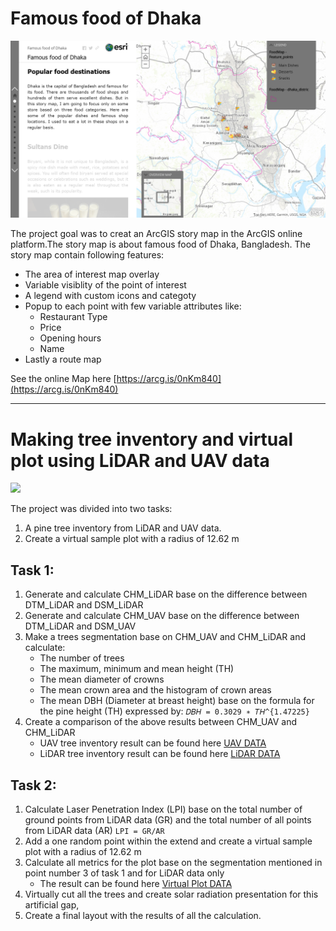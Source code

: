 # Famous food of Dhaka
![](images/popular_food_BD.png)

The project goal was to creat an ArcGIS story map in the ArcGIS online platform.The story map is about famous food of Dhaka, Bangladesh.
The story map contain following features:
- The area of interest map overlay
- Variable visiblity of the point of interest
- A legend with custom icons and categoty
- Popup to each point with few variable attributes like:
    - Restaurant Type
    - Price
    - Opening hours
    - Name
- Lastly a route map

See the online Map here [https://arcg.is/0nKm840](https://arcg.is/0nKm840)

---

# Making tree inventory and virtual plot using LiDAR and UAV data
![](images/tree_inventory.png)

The project was divided into two tasks:
1. A pine tree inventory from LiDAR and UAV data.
2. Create a virtual sample plot with a radius of 12.62 m

## Task 1:
1. Generate and calculate CHM_LiDAR base on the difference between DTM_LiDAR and
DSM_LiDAR
2. Generate and calculate CHM_UAV base on the difference between DTM_LiDAR and
DSM_UAV
3. Make a trees segmentation base on CHM_UAV and CHM_LiDAR and calculate:
    - The number of trees
    - The maximum, minimum and mean height (TH)
    - The mean diameter of crowns
    - The mean crown area and the histogram of crown areas
    - The mean DBH (Diameter at breast height) base on the formula for the pine height
(TH) expressed by: `𝐷𝐵𝐻 = 0.3029 ∗ 𝑇𝐻^{1.47225}`
4. Create a comparison of the above results between CHM_UAV and CHM_LiDAR
    - UAV tree inventory result can be found here [UAV DATA](results/UAV_all.xlsx)
    - LiDAR tree inventory result can be found here [LiDAR DATA](results/LiDar_all.xlsx)

## Task 2:
1.  Calculate Laser Penetration Index (LPI) base on the total number of ground points from
LiDAR data (GR) and the total number of all points from LiDAR data (AR)
`LPI = GR/AR`
2. Add a one random point within the extend and create a virtual sample plot with a radius of 12.62 m
3. Calculate all metrics for the plot base on the segmentation mentioned in point number 3 of task 1 and
 for LiDAR data only
    - The result can be found here [Virtual Plot DATA](results/UAV_AOI.xlsx)
4. Virtually cut all the trees and create solar radiation presentation for this artificial gap,
5. Create a final layout with the results of all the calculation.
